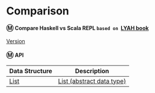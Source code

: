# Comparison

#### :m: Compare Haskell vs Scala REPL `based on `[LYAH book](http://learnyouahaskell.com/)

[Version](Version.md)


#### :m: API

| Data Structure  | Description                                                                          |
|-----------------|--------------------------------------------------------------------------------------|
| [List](List.md) | [List (abstract data type)](https://en.wikipedia.org/wiki/List_(abstract_data_type)) |

